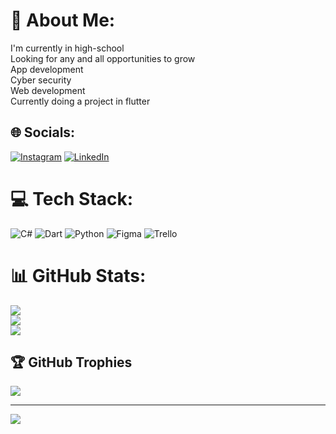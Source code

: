 # 💫 About Me:
I'm currently in high-school <br>Looking for any and all opportunities to grow <br>App development<br>Cyber security<br>Web development<br>Currently doing a project in flutter


## 🌐 Socials:
[![Instagram](https://img.shields.io/badge/Instagram-%23E4405F.svg?logo=Instagram&logoColor=white)](https://instagram.com/Xd.ny.lx) [![LinkedIn](https://img.shields.io/badge/LinkedIn-%230077B5.svg?logo=linkedin&logoColor=white)](https://linkedin.com/in/danyal-noorani) 

# 💻 Tech Stack:
![C#](https://img.shields.io/badge/c%23-%23239120.svg?style=for-the-badge&logo=c-sharp&logoColor=white) ![Dart](https://img.shields.io/badge/dart-%230175C2.svg?style=for-the-badge&logo=dart&logoColor=white) ![Python](https://img.shields.io/badge/python-3670A0?style=for-the-badge&logo=python&logoColor=ffdd54) 	![Figma](https://img.shields.io/badge/figma-%23F24E1E.svg?style=for-the-badge&logo=figma&logoColor=white) ![Trello](https://img.shields.io/badge/Trello-%23026AA7.svg?style=for-the-badge&logo=Trello&logoColor=white)
# 📊 GitHub Stats:
![](https://github-readme-stats.vercel.app/api?username=Danyal-noorani&theme=gotham&hide_border=true&include_all_commits=true&count_private=false)<br/>
![](https://github-readme-streak-stats.herokuapp.com/?user=Danyal-noorani&theme=gotham&hide_border=true)<br/>
![](https://github-readme-stats.vercel.app/api/top-langs/?username=Danyal-noorani&theme=gotham&hide_border=true&include_all_commits=true&count_private=false&layout=compact)

## 🏆 GitHub Trophies
![](https://github-profile-trophy.vercel.app/?username=Danyal-noorani&theme=radical&no-frame=true&no-bg=true&margin-w=4)


---
[![](https://visitcount.itsvg.in/api?id=Danyal-noorani&icon=0&color=0)](https://visitcount.itsvg.in)

<!-- Proudly created with GPRM ( https://gprm.itsvg.in ) -->
